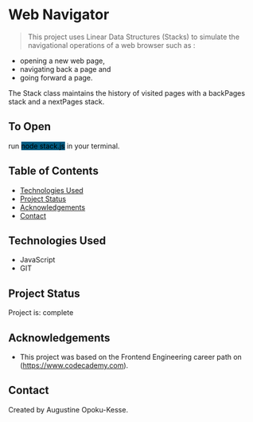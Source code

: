 # Web Navigator
> This project uses Linear Data Structures (Stacks) to simulate the navigational operations of a web browser such as :

- opening a new web page,
- navigating back a page and
- going forward a page. 

The Stack class maintains the history of visited pages with a backPages stack and a nextPages stack.

## To Open
run <mark style="background-color: #005A80">node stack.js</mark> in your terminal.

## Table of Contents
* [Technologies Used](#technologies-used)
* [Project Status](#project-status)
* [Acknowledgements](#acknowledgements)
* [Contact](#contact)


## Technologies Used
- JavaScript
- GIT


## Project Status
Project is: complete


## Acknowledgements
- This project was based on the Frontend Engineering career path on (https://www.codecademy.com).


## Contact
Created by Augustine Opoku-Kesse.
